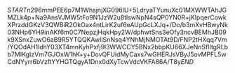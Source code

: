 $START$n296mmPEE6p7M1WhsjnjXG096lU+5LdryaTYunuXc01MXWWTAhJGMZLk4p+Na9AnsVJMW5tFo9N1JzW2u8tlswNpN4sQP0YN0R+jKIpqerCowkXPrzddGKzV3QWBiR2OkOax4ntLirK2uf6eAUpGcLXJq+/Do/b3mXvHBwyNk03NHp6YH9inAKf6m0C7NepzjHqkHpy2W/dphwtSns3eOfy3ncvBEMhJB09k9XSnxZuwO6aB9R5YTQQKAwIlSnNsq4YNhMjNMOTAt9D/FNP2tHXqq7Vm/YQOdAH1ldhY03XT4mnKyhPxfj9l3WWCCY5BNx2bbpKU66XJeNnSflItgRLbb7MIKgIzVm7GJOxW1hK+y+DovQFUidMyCaxs7wGHERJsVByJ5ovMPFL5wCdNYyrr6bVzftYYHGTQgyA1Dnx0dXyTcwVdcVKFA86A/T8y$END$